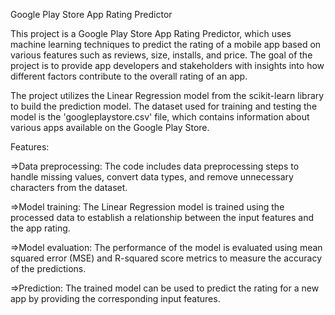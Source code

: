 Google Play Store App Rating Predictor 

This project is a Google Play Store App Rating Predictor, which uses machine learning techniques to predict the rating of a mobile app based on various features such as reviews, size, installs, and price. The goal of the project is to provide app developers and stakeholders with insights into how different factors contribute to the overall rating of an app.

The project utilizes the Linear Regression model from the scikit-learn library to build the prediction model. The dataset used for training and testing the model is the 'googleplaystore.csv' file, which contains information about various apps available on the Google Play Store.

Features:

=>Data preprocessing: The code includes data preprocessing steps to handle missing values, convert data types, and remove unnecessary characters from the dataset.

=>Model training: The Linear Regression model is trained using the processed data to establish a relationship between the input features and the app rating.

=>Model evaluation: The performance of the model is evaluated using mean squared error (MSE) and R-squared score metrics to measure the accuracy of the predictions.

=>Prediction: The trained model can be used to predict the rating for a new app by providing the corresponding input features.

